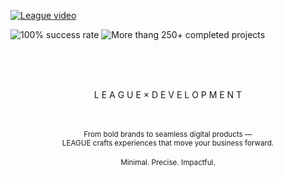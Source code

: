 
[![League video](https://github.com/user-attachments/assets/437906dc-4912-459d-89db-f6fc9b3161e8)](https://github.com/user-attachments/assets/9e35a657-dbd3-4959-a382-63b0ac7545c7)

![100% success rate](https://img.shields.io/badge/100%_success_rate-Upwork-blue)
![More thang 250+ completed projects](https://img.shields.io/badge/250+-Website_Accomplishments-black)

<br /><br /><br />

<p align="center">
  L E A G U E  ×  D E V E L O P M E N T
</p>
<p align="center">
<br /><br />
<sub>From bold brands to seamless digital products —<br>
LEAGUE crafts experiences that move your business forward.</sub>
<br /><br />
<sub>Minimal. Precise. Impactful.</sub>
</p>
<br /><br />
<br /><br />
